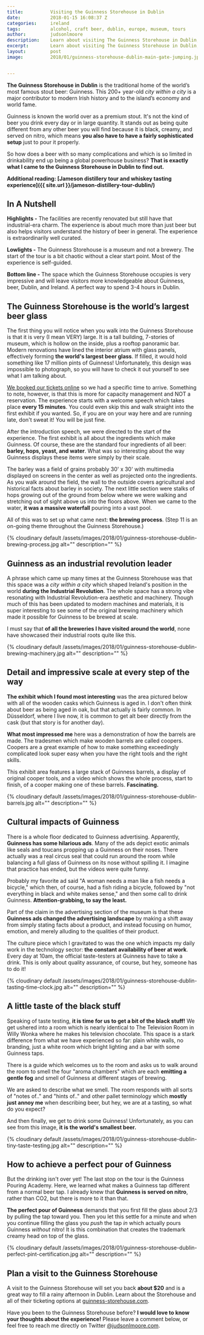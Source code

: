 ```yaml
---
title:			Visiting the Guinness Storehouse in Dublin
date:			2018-01-15 16:08:37 Z
categories:		ireland
tags:			alcohol, craft beer, dublin, europe, museum, tours
author:			judsonlmoore
description:	Learn about visiting The Guinness Storehouse in Dublin, the traditional home of the world’s most famous stout beer, Guinness. This 200+ year old city within a city is a major contributor to modern Irish history and to the island’s economy and world fame.
excerpt:		Learn about visiting The Guinness Storehouse in Dublin, the traditional home of the world’s most famous stout beer, Guinness. This 200+ year old city within a city is a major contributor to modern Irish history and to the island’s economy and world fame.
layout:			post
image:			2018/01/guinness-storehouse-dublin-main-gate-jumping.jpg


---
```


**The Guinness Storehouse in Dublin** is the traditional home of the world’s most famous stout beer: Guinness. This 200+ year-old _city within a city_ is a major contributor to modern Irish history and to the island’s economy and world fame.

Guinness is known the world over as a premium stout. It's not the kind of beer you drink every day or in large quantity. It stands out as being quite different from any other beer you will find because it is black, creamy, and served on nitro, which means **you also have to have a fairly sophisticated setup** just to pour it properly.

So how does a beer with so many complications and which is so limited in drinkability end up being a global powerhouse business? **That is exactly what I came to the Guinness Storehouse in Dublin to find out.**

**Additional reading: [Jameson distillery tour and whiskey tasting experience]({{ site.url }}/jameson-distillery-tour-dublin/)**

## In A Nutshell

**Highlights -** The facilities are recently renovated but still have that industrial-era charm. The experience is about much more than just beer but also helps visitors understand the history of beer in general. The experience is extraordinarily well curated.

**Lowlights -** The Guinness Storehouse is a museum and not a brewery. The start of the tour is a bit chaotic without a clear start point. Most of the experience is self-guided.

**Bottom line -** The space which the Guinness Storehouse occupies is very impressive and will leave visitors more knowledgeable about Guinness, beer, Dublin, and Ireland. A perfect way to spend 3-4 hours in Dublin.

## The Guinness Storehouse is the world’s largest beer glass

The first thing you will notice when you walk into the Guinness Storehouse is that it is very (I mean VERY) large. It is a tall building, 7-stories of museum, which is hollow on the inside, plus a rooftop panoramic bar. Modern renovations have lined the interior atrium with glass panels, effectively forming **the world's largest beer glass**. If filled, it would hold something like 17 million pints of Guinness! Unfortunately, this design was impossible to photograph, so you will have to check it out yourself to see what I am talking about.

[We booked our tickets online](https://www.guinness-storehouse.com/en/tickets) so we had a specific time to arrive. Something to note, however, is that this is more for capacity management and NOT a reservation. The experience starts with a welcome speech which takes place **every 15 minutes**. You could even skip this and walk straight into the first exhibit if you wanted. So, if you are on your way here and are running late, don't sweat it! You will be just fine.

After the introduction speech, we were directed to the start of the experience. The first exhibit is all about the ingredients which make Guinness. Of course, these are the standard four ingredients of all beer: **barley, hops, yeast, and water**. What was so interesting about the way Guinness displays these items were simply by their scale.

The barley was a field of grains probably 30' x 30' with multimedia displayed on screens in the center as well as projected onto the ingredients. As you walk around the field, the wall to the outside covers agricultural and historical facts about barley in society. The next little section were stalks of hops growing out of the ground from below where we were walking and stretching out of sight above us into the floors above. When we came to the water, **it was a massive waterfall** pouring into a vast pool.

All of this was to set up what came next: **the brewing process**. (Step 11 is an on-going theme throughout the Guinness Storehouse.)

{% cloudinary default /assets/images/2018/01/guinness-storehouse-dublin-brewing-process.jpg alt="" description="" %}

## Guinness as an industrial revolution leader

A phrase which came up many times at the Guinness Storehouse was that this space was a *city within a city* which shaped Ireland's position in the world **during the Industrial Revolution**. The whole space has a strong vibe resonating with Industrial Revolution-era aesthetic and machinery. Though much of this has been updated to modern machines and materials, it is super interesting to see some of the original brewing machinery which made it possible for Guinness to be brewed at scale.

I must say that **of all the breweries I have visited around the world**, none have showcased their industrial roots quite like this.

{% cloudinary default /assets/images/2018/01/guinness-storehouse-dublin-brewing-machinery.jpg alt="" description="" %}

## Detail and impressive scale at every step of the way

**The exhibit which I found most interesting** was the area pictured below with all of the wooden casks which Guinness is aged in. I don't often think about beer as being aged in oak, but that actually is fairly common. In Düsseldorf, where I live now, it is common to get alt beer directly from the cask (but that story is for another day).

**What most impressed me** here was a demonstration of how the barrels are made. The tradesmen which make wooden barrels are called coopers. Coopers are a great example of how to make something exceedingly complicated look super easy when you have the right tools and the right skills.

This exhibit area features a large stack of Guinness barrels, a display of original cooper tools, and a video which shows the whole process, start to finish, of a cooper making one of these barrels. **Fascinating.**

{% cloudinary default /assets/images/2018/01/guinness-storehouse-dublin-barrels.jpg alt="" description="" %}

## Cultural impacts of Guinness

There is a whole floor dedicated to Guinness advertising. Apparently, **Guinness has some hilarious ads**. Many of the ads depict exotic animals like seals and toucans propping up a Guinness on their noses. There actually was a real circus seal that could run around the room while balancing a full glass of Guinness on its nose without spilling it. I imagine that practice has ended, but the videos were quite funny.

Probably my favorite ad said "A woman needs a man like a fish needs a bicycle," which then, of course, had a fish riding a bicycle, followed by "not everything in black and white makes sense," and then some call to drink Guinness. **Attention-grabbing, to say the least.**

Part of the claim in the advertising section of the museum is that these **Guinness ads changed the advertising landscape** by making a shift away from simply stating facts about a product, and instead focusing on humor, emotion, and merely alluding to the qualities of their product.

The culture piece which I gravitated to was the one which impacts my daily work in the technology sector: **the constant availability of beer at work**. Every day at 10am, the official taste-testers at Guinness have to take a drink. This is only about quality assurance, of course, but hey, someone has to do it!

{% cloudinary default /assets/images/2018/01/guinness-storehouse-dublin-tasting-time-clock.jpg alt="" description="" %}

## A little taste of the black stuff

Speaking of taste testing, **it is time for us to get a bit of the black stuff!** We get ushered into a room which is nearly identical to The Television Room in Willy Wonka where he makes his television chocolate. This space is a stark difference from what we have experienced so far: plain white walls, no branding, just a white room which bright lighting and a bar with some Guinness taps.

There is a guide which welcomes us to the room and asks us to walk around the room to smell the four "aroma chambers" which are each **emitting a gentle fog** and smell of Guinness at different stages of brewing.

We are asked to describe what we smell. The room responds with all sorts of "notes of.." and "hints of.." and other pallet terminology which **mostly just annoy me** when describing beer, but hey, we are at a tasting, so what do you expect?

And then finally, we get to drink some Guinness! Unfortunately, as you can see from this image, **it is the world's smallest beer.**

{% cloudinary default /assets/images/2018/01/guinness-storehouse-dublin-tiny-taste-testing.jpg alt="" description="" %}

## How to achieve a perfect pour of Guinness

But the drinking isn't over yet! The last stop on the tour is the Guinness Pouring Academy. Here, we learned what makes a Guinness tap different from a normal beer tap. I already knew that **Guinness is served on nitro**, rather than CO2, but there is more to it than that.

**The perfect pour of Guinness** demands that you first fill the glass about 2/3 by pulling the tap toward you. Then you let this settle for a minute and when you continue filling the glass you *push* the tap *in* which actually pours Guinness *without* nitro! It is this combination that creates the trademark creamy head on top of the glass.

{% cloudinary default /assets/images/2018/01/guinness-storehouse-dublin-perfect-pint-certification.jpg alt="" description="" %}

## Plan a visit to the Guinness Storehouse

A visit to the Guinness Storehouse will set you back **about \$20** and is a great way to fill a rainy afternoon in Dublin. Learn about the Storehouse and all of their ticketing options at [guinness-storehouse.com](https://www.guinness-storehouse.com/en).

Have you been to the Guinness Storehouse before? **I would love to know your thoughts about the experience!** Please leave a comment below, or feel free to reach me directly on Twitter [@judsonlmoore.com](https://www.twitter.com/judsonlmoore).
